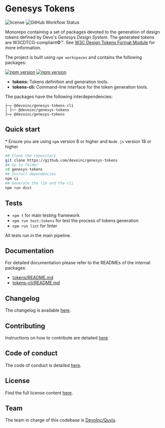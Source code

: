 # Genesys Tokens

![license](https://img.shields.io/github/license/devoinc/genesys-tokens)
![GitHub Workflow Status](https://img.shields.io/github/actions/workflow/status/devoinc/genesys-tokens/ci.yml)

Monorepo containing a set of packages devoted to the generation of design tokens defined by Devo's _Genesys Design System_.
The generated tokens are W3CDTCG-compliant©™. See [W3C Design Tokens Format Module](https://tr.designtokens.org/format/) for more information.

The project is built using `npm workspaces` and contains the following packages:

[![npm version](https://img.shields.io/npm/v/@devoinc/genesys-tokens?label=%40devoinc%2Fgenesys-tokens)](https://www.npmjs.com/package/@devoinc/genesys-tokens)
[![npm version](https://img.shields.io/npm/v/@devoinc/genesys-tokens-cli?label=%40devoinc%2Fgenesys-tokens-cli)](https://www.npmjs.com/package/@devoinc/genesys-tokens-cli)

- **tokens:** Tokens definition and generation tools.
- **tokens-cli:** Command-line interface for the token generation tools.

The packages have the following interdependencies:

```
├─┬ @devoinc/genesys-tokens-cli
│ ├── @devoinc/genesys-tokens
├─┬ @devoinc/genesys-tokens
```

## Quick start

\* Ensure you are using `npm` version 8 or higher and `Node.js` version 18 or higher

```sh
## Clone the repository
git clone https://github.com/devoinc/genesys-tokens
## Go to folder
cd genesys-tokens
## Install dependencies
npm ci
## Generate the lib and the cli
npm run dist
```
## Tests

- `npm t` for main testing framework
- `npm run test:tokens` for test the process of tokens generation
- `npm run lint` for linter

All tests run in the main pipeline.

## Documentation

For detailed documentation please refer to the READMEs of the internal packages:

- [tokens/README.md](./tokens/README.md)
- [tokens-cli/README.md](./tokens-cli/README.md)

## Changelog

The changelog is available [here](./CHANGELOG.md).

## Contributing

Instructions on how to contribute are detailed [here](./CONTRIBUTING.md).

## Code of conduct

The code of conduct is detailed [here](CODE_OF_CONDUCT.md).

## License

Find the full license content [here](LICENSE).

## Team

The team in charge of this codebase is [DevoInc/Quvis](https://github.com/orgs/DevoInc/teams/quvis).
